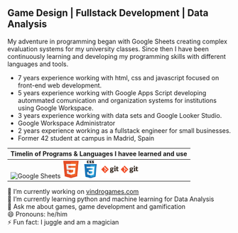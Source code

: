 ## Game Design | Fullstack Development | Data Analysis


My adventure in programming began with Google Sheets creating complex evaluation systems for my university classes.
Since then I have been continuously learning and developing my programming skills with different languages and tools.

- 7 years experience working with html, css and javascript focused on front-end web development.
- 5 years experience working with Google Apps Script developing autommated comunication and organization systems for institutions using Google Workspace.
- 3 years experience working with data sets and Google Looker Studio.
- Google Workspace Administrator
- 2 years experience working as a fullstack engineer for small businesses.
- Former 42 student at campus in Madrid, Spain

| **Timelin of Programs & Languages I havee learned and use** |
|----|
| <img src="https://upload.wikimedia.org/wikipedia/commons/thumb/a/aa/GSheets.svg/2048px-GSheets.svg.png" alt="Google Sheets" width="40" height="40"/>  <img src="https://github.com/devicons/devicon/blob/master/icons/html5/html5-original.svg" alt="html5" width="40" height="40"/>  <img src="https://raw.githubusercontent.com/devicons/devicon/master/icons/css3/css3-original-wordmark.svg" alt="css3" width="40" height="40"/>  <img src="https://github.com/devicons/devicon/blob/master/icons/git/git-original-wordmark.svg" alt="git" width="40" height="40"/>  <img src="https://github.com/devicons/devicon/blob/master/icons/git/git-original-wordmark.svg" alt="git" width="40" height="40"/>  |


🔭 I’m currently working on [vindrogames.com](https://www.vindrogames.com/)<br />
🌱 I’m currently learning python and machine learning for Data Analysis<br />
💬 Ask me about games, game development and gamification<br />
😄 Pronouns: he/him<br />
⚡ Fun fact: I juggle and am a magician<br />
